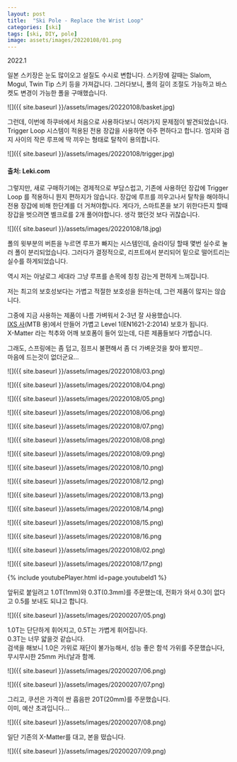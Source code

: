 ```yaml
---
layout: post
title:  "Ski Pole - Replace the Wrist Loop"
categories: [ski]
tags: [ski, DIY, pole]
image: assets/images/20220108/01.png
---
```


2022.1

일본 스키장은 눈도 많이오고 설질도 수시로 변합니다.
스키장에 갈때는 Slalom, Mogul, Twin Tip 스키 등을 가져갑니다.
그러다보니, 폴의 길이 조절도 가능하고 바스켓도 변경이 가능한 폴을 구매했습니다.

![]({{ site.baseurl }}/assets/images/20220108/basket.jpg)

그런데, 이번에 하쿠바에서 처음으로 사용하다보니 여러가지 문제점이 발견되었습니다.
Trigger Loop 시스템이 적용된 전용 장갑을 사용하면 아주 편하다고 합니다.
엄지와 검지 사이의 작은 루프에 딱 끼우는 형태로 탈착이 용의합니다.

![]({{ site.baseurl }}/assets/images/20220108/trigger.jpg)
#### 출처: Leki.com

그렇지만, 새로 구매하기에는 경제적으로 부담스럽고, 
기존에 사용하던 장갑에 Trigger Loop 를 적용하니 뭔지 편하지가 않습니다.
장갑에 루프를 끼우고나서 탈착을 해야하니 전용 장갑에 비해 한단계를 더 거쳐야합니다.
게다가, 스마트폰을 보기 위한다든지 할때 장갑을 벗으려면 벨크로를 2개 풀어야합니다.
생각 했던것 보다 귀찮습니다.

![]({{ site.baseurl }}/assets/images/20220108/18.jpg)

폴의 윗부분의 버튼을 누르면 루프가 빠지는 시스템인데,
슬라이딩 할때 몇번 실수로 눌러 폴이 분리되었습니다.
그러다가 결정적으로, 리프트에서 분리되어 밑으로 떨어트리는 실수를 하게되었습니다.

역시 저는 아날로그 세대라 그냥 루프를 손목에 칭칭 감는게 편하게 느껴집니다.

저는 최고의 보호성보다는 가볍고 적절한 보호성을 원하는데, 그런 제품이 많지는 않습니다.

그중에 지금 사용하는 제품이 나름 가벼워서 2-3년 잘 사용했습니다.   
[IXS 사][ixs](MTB 용)에서 만들어 가볍고 Level 1(EN1621-2:2014) 보호가 됩니다.   
X-Matter 라는 척추와 어깨 보호폼이 들어 있는데, 다른 제품들보다 가볍습니다.   

그래도, 스프링에는 좀 덥고, 점프시 불편해서 좀 더 가벼운것을 찾아 봤지만..    
마음에 드는것이 없더군요...   



![]({{ site.baseurl }}/assets/images/20220108/03.png)

![]({{ site.baseurl }}/assets/images/20220108/04.png)

![]({{ site.baseurl }}/assets/images/20220108/05.png)

![]({{ site.baseurl }}/assets/images/20220108/06.png)

![]({{ site.baseurl }}/assets/images/20220108/07.png)

![]({{ site.baseurl }}/assets/images/20220108/08.png)

![]({{ site.baseurl }}/assets/images/20220108/09.png)

![]({{ site.baseurl }}/assets/images/20220108/10.png)

![]({{ site.baseurl }}/assets/images/20220108/12.png)

![]({{ site.baseurl }}/assets/images/20220108/13.png)

![]({{ site.baseurl }}/assets/images/20220108/14.png)

![]({{ site.baseurl }}/assets/images/20220108/15.png)

![]({{ site.baseurl }}/assets/images/20220108/16.png

![]({{ site.baseurl }}/assets/images/20220108/02.png)

![]({{ site.baseurl }}/assets/images/20220108/17.png)






{% include youtubePlayer.html id=page.youtubeId1 %}
 
앞뒤로 붙일려고 1.0T(1mm)와 0.3T(0.3mm)를 주문했는데, 전화가 와서 0.3이 없다고 0.5를 보내도 되냐고 합니다.

![]({{ site.baseurl }}/assets/images/20200207/05.png)

1.0T는 단단하게 휘어지고, 0.5T는 가볍게 휘어집니다.      
0.3T는 너무 얇을것 같습니다.   
검색을 해보니 1.0은 가위로 재단이 불가능해서, 성능 좋은 함석 가위를 주문했습니다, 무시무시한 25mm 커너날과 함께.

![]({{ site.baseurl }}/assets/images/20200207/06.png)

![]({{ site.baseurl }}/assets/images/20200207/07.png)

그리고, 쿠션은 가격이 싼 흡음판 20T(20mm)를 주문했습니다.    
이미, 예산 초과입니다...


![]({{ site.baseurl }}/assets/images/20200207/08.png)

일단 기존의 X-Matter를 대고, 본을 떴습니다.

![]({{ site.baseurl }}/assets/images/20200207/09.png)



[ixs]: https://ixs.com/en/